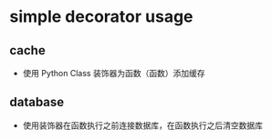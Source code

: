# simple decorator usage

## cache
* 使用 Python Class 装饰器为函数（函数）添加缓存

## database
* 使用装饰器在函数执行之前连接数据库，在函数执行之后清空数据库
